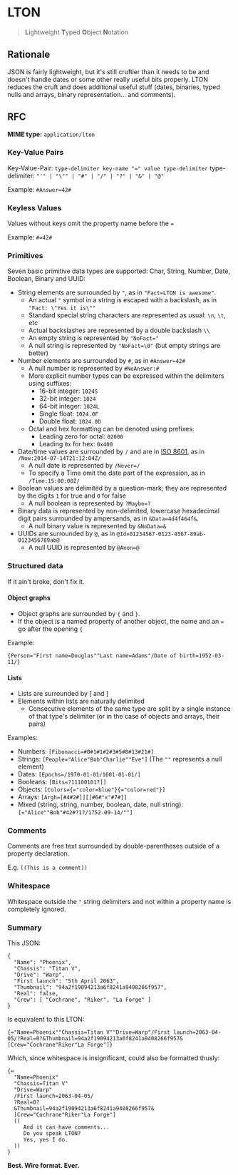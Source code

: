 # LTON

> **L**ightweight **T**yped **O**bject **N**otation

## Rationale

JSON is fairly lightweight, but it's still cruftier than it needs to be and doesn't handle dates or some other really useful bits properly.
LTON reduces the cruft and does additional useful stuff (dates, binaries, typed nulls and arrays, binary representation... and comments).

## RFC

**MIME type:** `application/lton`

### Key-Value Pairs

Key-Value-Pair: `type-delimiter key-name "=" value type-delimiter`
type-delimiter: `"'" | "\"" | "#" | "/" | "?" | "&" | "@"`

Example: `#Answer=42#`

### Keyless Values

Values without keys omit the property name before the `=`

Example: `#=42#`

### Primitives

Seven basic primitive data types are supported: Char, String, Number, Date, Boolean, Binary and UUID:

* String elements are surrounded by `"`, as in `"Fact=LTON is awesome"`.
  * An actual `"` symbol in a string is escaped with a backslash, as in `"Fact: \"Yes it is\""`
  * Standard special string characters are represented as usual: `\n`, `\t`, etc
  * Actual backslashes are represented by a double backslash `\\`
  * An empty string is represented by `"NoFact="`
  * A null string is represented by `"NoFact=\0"` \(but empty strings are better\)
* Number elements are surrounded by `#`, as in `#Answer=42#`
  * A null number is represented by `#NoAnswer:#`
  * More explicit number types can be expressed within the delimiters using suffixes:
    * 16-bit integer: `1024S`
    * 32-bit integer: `1024`
    * 64-bit integer: `1024L`
    * Single float: `1024.0F`
    * Double float: `1024.0D`
  * Octal and hex formatting can be denoted using prefixes:
    * Leading zero for octal: `02000`
    * Leading `0x` for hex: `0x400`
* Date/time values are surrounded by `/` and are in [ISO 8601](http://en.wikipedia.org/wiki/ISO_8601), as in `/Now:2014-07-14T21:12:04Z/`
  * A null date is represented by `/Never=/`
  * To specify a Time omit the date part of the expression, as in `/Time:15:00:00Z/`
* Boolean values are delimited by a question-mark; they are represented by the digits `1` for true and `0` for false
  * A null boolean is represented by `?Maybe=?`
* Binary data is represented by non-delimited, lowercase hexadecimal digit pairs surrounded by ampersands, as in `&Data=4d4f464f&`.
  * A null binary value is represented by `&NoData=&`
* UUIDs are surrounded by `@`, as in `@Id=01234567-0123-4567-89ab-0123456789ab@`
  * A null UUID is represented by `@Anon=@`

### Structured data

If it ain't broke, don't fix it.

#### Object graphs

* Object graphs are surrounded by `{` and `}`.
* If the object is a named property of another object, the name and an `=` go after the opening `{`

Example:
````
{Person="First name=Douglas""Last name=Adams"/Date of birth=1952-03-11/}
````

#### Lists

* Lists are surrounded by [ and ]
* Elements within lists are naturally delimited
  * Consecutive elements of the same type are split by a single instance of that type's delimiter (or in the case of objects and arrays, their pairs)

Examples:
* Numbers: `[Fibonacci=#0#1#1#2#3#5#8#13#21#]`
* Strings: `[People="Alice"Bob"Charlie""Eve"]` (The `""` represents a null element)
* Dates: `[Epochs=/1970-01-01/1601-01-01/]`
* Booleans: `[Bits=?11100101?]]`
* Objects: `[Colors={="color=blue"}{="color=red"}]`
* Arrays: `[Argh=[#4#2#]][[#6#"x"#7#]]`
* Mixed (string, string, number, boolean, date, null string): `[="Alice""Bob"#42#?1?/1752-09-14/""]`

### Comments

Comments are free text surrounded by double-parentheses outside of a property declaration.

E.g. `((This is a comment))`

### Whitespace

Whitespace outside the `"` string delimiters and not within a property name is completely ignored.

### Summary

This JSON:

````
{
  "Name": "Phoenix",
  "Chassis": "Titan V",
  "Drive": "Warp",
  "First launch": "5th April 2063",
  "Thumbnail": "94a2f19094213a6f8241a9408266f957",
  "Real": false,
  "Crew": [ "Cochrane", "Riker", "La Forge" ]
}
````
  
Is equivalent to this LTON:

````
{="Name=Phoenix""Chassis=Titan V""Drive=Warp"/First launch=2063-04-05/?Real=0?&Thumbnail=94a2f19094213a6f8241a9408266f957&[Crew="Cochrane"Riker"La Forge"]}
````

Which, since whitespace is insignificant, could also be formatted thusly:

````
{=
  "Name=Phoenix" 
  "Chassis=Titan V"
  "Drive=Warp"
  /First launch=2063-04-05/
  ?Real=0?
  &Thumbnail=94a2f19094213a6f8241a9408266f957&
  [Crew="Cochrane"Riker"La Forge"]
  (( 
     And it can have comments...
     Do you speak LTON?
     Yes, yes I do.
  ))
}
````


**Best. Wire format. Ever.**
